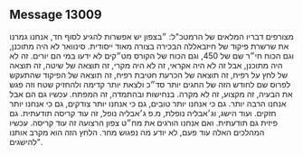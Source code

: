 ## Message 13009

מצורפים דבריו המלאים של הרמטכ"ל: 
״בצפון יש אפשרות להגיע לסוף חד, אנחנו גמרנו את שרשרת פיקוד של חיזבאללה הבכירה בצורה מאוד ייסודית. סינוואר לא היה מתוכנן, וגם הכוח חי״ר שם של 450, וגם הכוח של הקורס מט״קים לא ידעו במי הם יורים. זה לא היה מתוכנן, אבל זה לא היה אקראי, זה לא היה מקרי, זה תוצאה של שיטה, זה תוצאה של לחץ על רפיח, זה תוצאה של הכרעת חטיבת רפיח, זה תוצאה של הפיקוד שהתעקש לפרוס שם לחודש הזה של החגים יותר סד״כ ולצאת יותר קדימה ולהחזיק שטח וזה פגש את הבעיה, זה מקצוע, זה לא מקרה. בנחישות ובהתמדה, זה המפתח. עכשיו גם הם אבל אנחנו הרבה יותר. גם כי אנחנו יותר טובים, גם כי אנחנו יותר צודקים, גם כי אנחנו יותר חזקים. ועוד הישג, וג׳אבליה נופלת, מ.פ ג׳אבליה נופל, זה עוד קריסה תודעתית. גם פיזית גם תודעתית. ואם אנחנו הורגים את מח״ט צפון הרצועה זה עוד קריסה. עכשיו המהלכים האלה עוד פעם, לא יודע מה נפגוש מחר. הלחץ הזה הוא מקרב אותנו להישגים".

